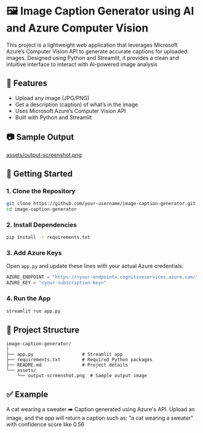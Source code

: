 # 🖼️ Image Caption Generator using AI and Azure Computer Vision


This project is a lightweight web application that leverages Microsoft Azure’s Computer Vision API to generate accurate captions for uploaded images. Designed using Python and Streamlit, it provides a clean and intuitive interface to interact with AI-powered image analysis

## 🔧 Features

- Upload any image (JPG/PNG)
- Get a description (caption) of what’s in the image
- Uses Microsoft Azure’s Computer Vision API
- Built with Python and Streamlit

## 📷 Sample Output
[assets/output-screenshot.png](assets/output-screenshot.png)

## 🚀 Getting Started

### 1. Clone the Repository

```bash
git clone https://github.com/your-username/image-caption-generator.git
cd image-caption-generator
```

### 2. Install Dependencies

```bash
pip install -r requirements.txt
```

### 3. Add Azure Keys

Open `app.py` and update these lines with your actual Azure credentials:

```python
AZURE_ENDPOINT = "https://<your-endpoint>.cognitiveservices.azure.com/"
AZURE_KEY = "<your-subscription-key>"
```

### 4. Run the App

```bash
streamlit run app.py
```

## 📁 Project Structure

```
image-caption-generator/
│
├── app.py                  # Streamlit app
├── requirements.txt        # Required Python packages
├── README.md               # Project details
└── assets/
    └── output-screenshot.png  # Sample output image
```

## ✅ Example

A cat wearing a sweater ➡️ Caption generated using Azure's API.
Upload an image, and the app will return a caption such as:
"a cat wearing a sweater"
with confidence score like 0.56




